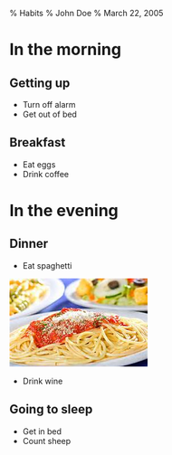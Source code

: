 % Habits
% John Doe
% March 22, 2005

# In the morning

## Getting up

- Turn off alarm
- Get out of bed

## Breakfast

- Eat eggs
- Drink coffee

# In the evening

## Dinner

- Eat spaghetti

<img style="float: center;" src="example_images/spaghetti.jpeg">

- Drink wine

## Going to sleep

- Get in bed
- Count sheep